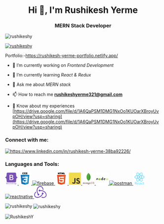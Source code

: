 

<h1 align="center">Hi 👋, I'm Rushikesh Yerme</h1>
<h3 align="center">MERN Stack Developer</h3>

<p align="left"> <img src="https://komarev.com/ghpvc/?username=rushikeshy&label=Profile%20views&color=0e75b6&style=flat" alt="rushikeshy" /> </p>

<p align="left"> <a href="https://github.com/ryo-ma/github-profile-trophy"><img src="https://github-profile-trophy.vercel.app/?username=rushikeshy" alt="rushikeshy" /></a> </p>


<p>Portfolio:-<a href="https://rushikesh-yerme-portfolio.netlify.app/" target:"_blank">https://rushikesh-yerme-portfolio.netlify.app/</a></p>

- 🔭 I’m currently working on *Frontend Development*

- 🌱 I’m currently learning *React & Redux*

- 💬 Ask me about *MERN stack*

- 📫 How to reach me **rushikeshyerme321@gmail.com**

- 📄 Know about my experiences [https://drive.google.com/file/d/1A6QaPSM1DMG1NxOo1KUOarXBroyUvpOH/view?usp=sharing](https://drive.google.com/file/d/1A6QaPSM1DMG1NxOo1KUOarXBroyUvpOH/view?usp=sharing)

<h3 align="left">Connect with me:</h3>
<p align="left">
<a href="https://linkedin.com/in/https://www.linkedin.com/in/rushikesh-yerme-38ba92226/" target="blank"><img align="center" src="https://raw.githubusercontent.com/rahuldkjain/github-profile-readme-generator/master/src/images/icons/Social/linked-in-alt.svg" alt="https://www.linkedin.com/in/rushikesh-yerme-38ba92226/" height="30" width="40" /></a>
</p>

<h3 align="left">Languages and Tools:</h3>
<p align="left"> <a href="https://getbootstrap.com" target="_blank" rel="noreferrer"> <img src="https://raw.githubusercontent.com/devicons/devicon/master/icons/bootstrap/bootstrap-plain-wordmark.svg" alt="bootstrap" width="40" height="40"/> </a> <a href="https://www.w3schools.com/css/" target="_blank" rel="noreferrer"> <img src="https://raw.githubusercontent.com/devicons/devicon/master/icons/css3/css3-original-wordmark.svg" alt="css3" width="40" height="40"/> </a> <a href="https://firebase.google.com/" target="_blank" rel="noreferrer"> <img src="https://www.vectorlogo.zone/logos/firebase/firebase-icon.svg" alt="firebase" width="40" height="40"/> </a> <a href="https://www.w3.org/html/" target="_blank" rel="noreferrer"> <img src="https://raw.githubusercontent.com/devicons/devicon/master/icons/html5/html5-original-wordmark.svg" alt="html5" width="40" height="40"/> </a> <a href="https://developer.mozilla.org/en-US/docs/Web/JavaScript" target="_blank" rel="noreferrer"> <img src="https://raw.githubusercontent.com/devicons/devicon/master/icons/javascript/javascript-original.svg" alt="javascript" width="40" height="40"/> </a> <a href="https://www.mongodb.com/" target="_blank" rel="noreferrer"> <img src="https://raw.githubusercontent.com/devicons/devicon/master/icons/mongodb/mongodb-original-wordmark.svg" alt="mongodb" width="40" height="40"/> </a> <a href="https://nodejs.org" target="_blank" rel="noreferrer"> <img src="https://raw.githubusercontent.com/devicons/devicon/master/icons/nodejs/nodejs-original-wordmark.svg" alt="nodejs" width="40" height="40"/> </a> <a href="https://postman.com" target="_blank" rel="noreferrer"> <img src="https://www.vectorlogo.zone/logos/getpostman/getpostman-icon.svg" alt="postman" width="40" height="40"/> </a> <a href="https://reactjs.org/" target="_blank" rel="noreferrer"> <img src="https://raw.githubusercontent.com/devicons/devicon/master/icons/react/react-original-wordmark.svg" alt="react" width="40" height="40"/> </a> <a href="https://reactnative.dev/" target="_blank" rel="noreferrer"> <img src="https://reactnative.dev/img/header_logo.svg" alt="reactnative" width="40" height="40"/> </a> <a href="https://redux.js.org" target="_blank" rel="noreferrer"> <img src="https://raw.githubusercontent.com/devicons/devicon/master/icons/redux/redux-original.svg" alt="redux" width="40" height="40"/> </a> </p>

<p><img align="left" src="https://github-readme-stats.vercel.app/api/top-langs?username=rushikeshy&show_icons=true&locale=en&layout=compact" alt="rushikeshy" /></p>

<p>&nbsp;<img align="center" src="https://github-readme-stats.vercel.app/api?username=rushikeshy&show_icons=true&locale=en" alt="rushikeshy" /></p>

<p><img align="center" src="https://github-readme-streak-stats.herokuapp.com/?user=RushikeshY&" alt="RushikeshY" /></p>
